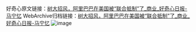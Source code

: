 好奇心原文链接：[树大招风，阿里巴巴在美国被“联合抵制”了_商业_好奇心日报-马宁忆](https://www.qdaily.com/articles/4039.html)
WebArchive归档链接：[树大招风，阿里巴巴在美国被“联合抵制”了_商业_好奇心日报-马宁忆](http://web.archive.org/web/20190623153443/https://www.qdaily.com/articles/4039.html)
![image](http://ww3.sinaimg.cn/large/007d5XDply1g3vdupfgpoj30u030zhdt)